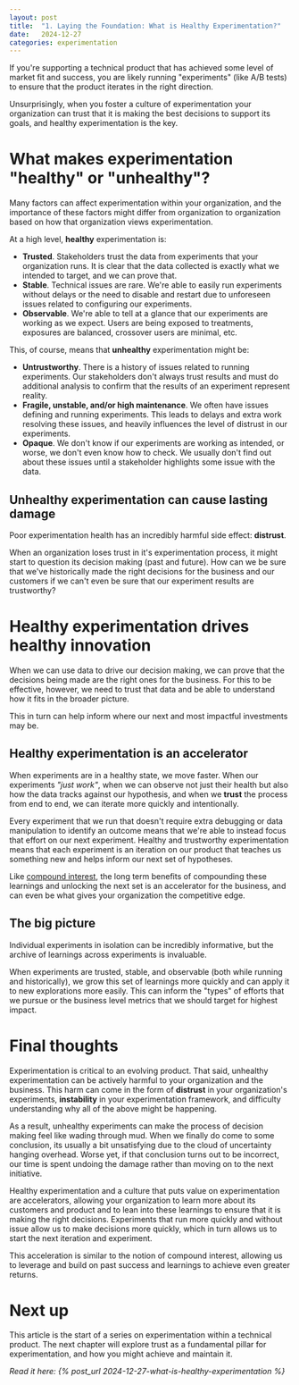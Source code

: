 ```yaml
---
layout: post
title:  "1. Laying the Foundation: What is Healthy Experimentation?"
date:   2024-12-27
categories: experimentation
---
```

If you're supporting a technical product that has achieved some level of market
fit and success, you are likely running "experiments" (like A/B tests) to ensure
that the product iterates in the right direction.

Unsurprisingly, when you foster a culture of experimentation your organization
can trust that it is making the best decisions to support its goals, and healthy
experimentation is the key.

# What makes experimentation "healthy" or "unhealthy"?
Many factors can affect experimentation within your organization, and the
importance of these factors might differ from organization to organization based
on how that organization views experimentation.

At a high level, **healthy** experimentation is:
- **Trusted**. Stakeholders trust the data from experiments that your
organization runs. It is clear that the data collected is exactly what we
intended to target, and we can prove that.
- **Stable**. Technical issues are rare. We're able to easily run experiments
without delays or the need to disable and restart due to unforeseen issues
related to configuring our experiments.
- **Observable**. We're able to tell at a glance that our experiments are
working as we expect. Users are being exposed to treatments, exposures are
balanced, crossover users are minimal, etc.

This, of course, means that **unhealthy** experimentation might be:
- **Untrustworthy**. There is a history of issues related to running
experiments. Our stakeholders don't always trust results and must do additional
analysis to confirm that the results of an experiment represent reality.
- **Fragile, unstable, and/or high maintenance**. We often have issues defining
and running experiments. This leads to delays and extra work resolving these
issues, and heavily influences the level of distrust in our experiments.
- **Opaque**. We don't know if our experiments are working as intended, or
worse, we don't even know how to check. We usually don't find out about these
issues until a stakeholder highlights some issue with the data.

## Unhealthy experimentation can cause lasting damage
Poor experimentation health has an incredibly harmful side effect: **distrust**.

When an organization loses trust in it's experimentation process, it might start
to question its decision making (past and future). How can we be sure that
we've historically made the right decisions for the business and our customers
if we can't even be sure that our experiment results are trustworthy?

# Healthy experimentation drives healthy innovation

When we can use data to drive our decision making, we can prove that the
decisions being made are the right ones for the business. For this to be
effective, however, we need to trust that data and be able to understand how it
fits in the broader picture.

This in turn can help inform where our next and most impactful investments may
be.

## Healthy experimentation is an accelerator
When experiments are in a healthy state, we move faster. When our experiments
_"just work"_, when we can observe not just their health but also how the data
tracks against our hypothesis, and when we **trust** the process from end to
end, we can iterate more quickly and intentionally.

Every experiment that we run that doesn't require extra debugging or data
manipulation to identify an outcome means that we're able to instead focus that
effort on our next experiment. Healthy and trustworthy experimentation means that
each experiment is an iteration on our product that teaches us something new
and helps inform our next set of hypotheses.

Like [compound interest](https://en.wikipedia.org/wiki/Compound_interest), the
long term benefits of compounding these learnings and unlocking the next set is
an accelerator for the business, and can even be what gives your organization
the competitive edge.

## The big picture
Individual experiments in isolation can be incredibly informative, but the
archive of learnings across experiments is invaluable.

When experiments are trusted, stable, and observable (both while running and
historically), we grow this set of learnings more quickly and can apply it to
new explorations more easily. This can inform the "types" of efforts that we
pursue or the business level metrics that we should target for highest impact.

# Final thoughts
Experimentation is critical to an evolving product. That said, unhealthy
experimentation can be actively harmful to your organization and the business.
This harm can come in the form of **distrust** in your organization's
experiments, **instability** in your experimentation framework, and difficulty
understanding why all of the above might be happening.

As a result, unhealthy experiments can make the process of decision making feel
like wading through mud. When we finally do come to some conclusion, its usually
a bit unsatisfying due to the cloud of uncertainty hanging overhead. Worse yet,
if that conclusion turns out to be incorrect, our time is spent undoing the
damage rather than moving on to the next initiative.

Healthy experimentation and a culture that puts value on experimentation are
accelerators, allowing your organization to learn more about its customers and
product and to lean into these learnings to ensure that it is making the right
decisions. Experiments that run more quickly and without issue allow us to make
decisions more quickly, which in turn allows us to start the next iteration and
experiment.

This acceleration is similar to the notion of compound interest, allowing us to
leverage and build on past success and learnings to achieve even greater
returns.

# Next up
This article is the start of a series on experimentation within a technical
product. The next chapter will explore trust as a fundamental pillar for
experimentation, and how you might achieve and maintain it.

_Read it here: {% post_url 2024-12-27-what-is-healthy-experimentation %}_
